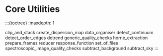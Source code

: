 # Core Utilities

:::{toctree}
:maxdepth: 1

clip_and_stack
create_dispersion_map
data_organiser
detect_continuum
detect_order_edges
detrend
generic_quality_checks
horne_extraction
prepare_frames
reducer
response_function
set_of_files
spectroscopic_image_quality_checks
subtract_background
subtract_sky
:::
